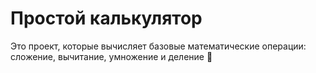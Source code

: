 # Простой калькулятор
Это проект, которые вычисляет
базовые математические операции:
сложение, вычитание, умножение и деление :1234:
